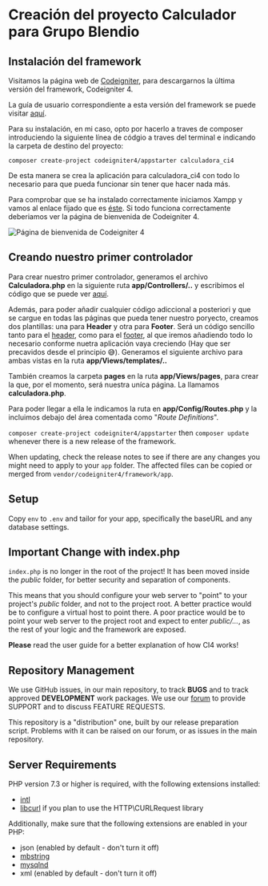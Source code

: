 # Creación del proyecto Calculador para Grupo Blendio

## Instalación del framework

Visitamos la página web de [Codeigniter](http://codeigniter.com), para descargarnos la última versión del framework, Codeigniter 4.

La guía de usuario correspondiente a esta versión del framework se puede visitar [aquí](https://codeigniter4.github.io/userguide/).

Para su instalación, en mi caso, opto por hacerlo a traves de composer introduciendo la siguiente línea de códgio a traves del terminal e indicando la carpeta de destino del proyecto:

`composer create-project codeigniter4/appstarter calculadora_ci4`

De esta manera se crea la aplicación para calculadora_ci4 con todo lo necesario para que pueda funcionar sin tener que hacer nada más.

Para comprobar que se ha instalado correctamente iniciamos Xampp y vamos al enlace fijado que es [éste](http://localhost:8080/). Si todo funciona correctamente deberiamos ver la página de bienvenida de Codeigniter 4.

![Página de bienvenida de Codeigniter 4](https://codeigniter.com/user_guide/_images/welcome1.png)

## Creando nuestro primer controlador

Para crear nuestro primer controlador, generamos el archivo **Calculadora.php** en la siguiente ruta **app/Controllers/..** y escribimos el código que se puede ver [aquí](https://github.com/Velismo/calculadora_ci4/blob/master/app/Controllers/Calculadora.php).

Además, para poder añadir cualquier código adiccional a posteriori y que se cargue en todas las páginas que pueda tener nuestro poryecto, creamos dos plantillas: una para **Header** y otra para **Footer**. Será un código sencillo tanto para el [header](https://github.com/Velismo/calculadora_ci4/blob/master/app/Views/templates/header.php), como para el [footer](https://github.com/Velismo/calculadora_ci4/blob/master/app/Views/templates/footer.php), al que iremos añadiendo todo lo necesario conforme nuetra aplicación vaya creciendo (Hay que ser precavidos desde el principio &#128517;). Generamos el siguiente archivo para ambas vistas en la ruta **app/Views/templates/..**

También creamos la carpeta **pages** en la ruta **app/Views/pages**, para crear la que, por el momento, será nuestra uníca página. La llamamos **calculadora.php**.

Para poder llegar a ella le indicamos la ruta en **app/Config/Routes.php** y la incluimos debajo del área comentada como "*Route Definitions*".

`composer create-project codeigniter4/appstarter` then `composer update` whenever
there is a new release of the framework.

When updating, check the release notes to see if there are any changes you might need to apply
to your `app` folder. The affected files can be copied or merged from
`vendor/codeigniter4/framework/app`.

## Setup

Copy `env` to `.env` and tailor for your app, specifically the baseURL
and any database settings.

## Important Change with index.php

`index.php` is no longer in the root of the project! It has been moved inside the *public* folder,
for better security and separation of components.

This means that you should configure your web server to "point" to your project's *public* folder, and
not to the project root. A better practice would be to configure a virtual host to point there. A poor practice would be to point your web server to the project root and expect to enter *public/...*, as the rest of your logic and the
framework are exposed.

**Please** read the user guide for a better explanation of how CI4 works!

## Repository Management

We use GitHub issues, in our main repository, to track **BUGS** and to track approved **DEVELOPMENT** work packages.
We use our [forum](http://forum.codeigniter.com) to provide SUPPORT and to discuss
FEATURE REQUESTS.

This repository is a "distribution" one, built by our release preparation script.
Problems with it can be raised on our forum, or as issues in the main repository.

## Server Requirements

PHP version 7.3 or higher is required, with the following extensions installed:

- [intl](http://php.net/manual/en/intl.requirements.php)
- [libcurl](http://php.net/manual/en/curl.requirements.php) if you plan to use the HTTP\CURLRequest library

Additionally, make sure that the following extensions are enabled in your PHP:

- json (enabled by default - don't turn it off)
- [mbstring](http://php.net/manual/en/mbstring.installation.php)
- [mysqlnd](http://php.net/manual/en/mysqlnd.install.php)
- xml (enabled by default - don't turn it off)
